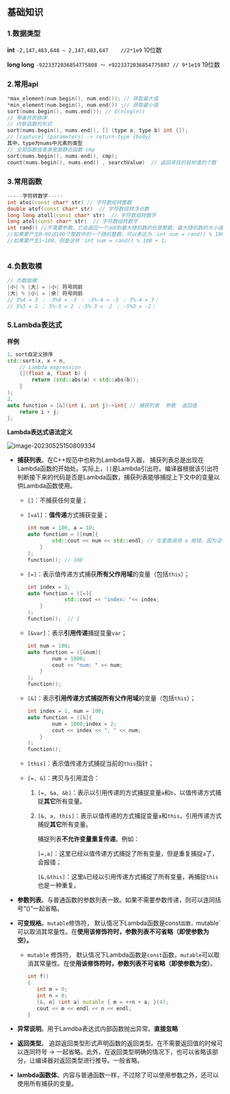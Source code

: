 ## 基础知识

### 1.数据类型

**int**					`-2,147,483,648 ~ 2,147,483,647    //2*1e9` 10位数

**long long**		`-9223372036854775808 ～ +9223372036854775807 // 9*1e19` 19位数

### 2.常用api

```c++
*max_element(num.begin(), num.end()); // 获取最大值   
*min_element(num.begin(), num.end()) ;// 获取最小值
sort(nums.begin(), nums.end()); // O(nlog(n))
// 带条件的排序
// 内联函数的形式
sort(nums.begin(), nums.end(), [] (type a, type b) int {});
// [capture] (parameters) -> return-type {body}
其中，type为nums中元素的类型
// 全局函数或者类里面静态函数 cmp
sort(nums.begin(), nums.end(), cmp);
count(nums.begin(), nums.end() , searchValue)  // 返回寻找的目标值的个数
```

### 3.常用函数

```c++
-----字符转数字-----
int atoi(const char* str) // 字符数组转整数
double atof(const char* str)  // 字符数组转浮点数
long long atoll(const char* str)  // 字符数组转数字
long atol(const char* str)  // 字符数组转数字
int rand() //不需要参数，它会返回一个从0到最大随机数的任意整数，最大随机数的大小通常是固定的一个大整数。
//如果要产生0~99这100个整数中的一个随机整数，可以表达为：int num = rand() % 100;
//如果要产生1~100，则是这样：int num = rand() % 100 + 1;  
    
```

### 4.负数取模

```c++
// 负数取模
|小| % |大| = |小| 符号同前
|大| % |小| = |余| 符号同前
// 3%4 = 3 ； -3%4 = -3 ； -3%-4 = -3 ； 3%-4 = 3；
// 5%3 = 2 ； 5%-3 = 2 ；-5%-3 = -2 ； -5%3 = -2；
```

### 5.Lambda表达式

**样例**

```c++
1、sort自定义排序
std::sort(x, x + n,
    // Lambda expression
    [](float a, float b) {            
        return (std::abs(a) < std::abs(b));
    }
);
2、
auto function = [&](int i, int j)->int{ // 捕获列表  参数  返回值
    return i + j;
};
```

**Lambda表达式语法定义**

![image-20230525150809334](file:///E:/algorithm/typora%E6%96%87%E6%A1%A3%E5%9B%BE%E7%89%87/image-20230525150809334.png?lastModify=1692351278)

- **捕获列表**。在C++规范中也称为Lambda导入器， 捕获列表总是出现在Lambda函数的开始处。实际上，`[]`是Lambda引出符。编译器根据该引出符判断接下来的代码是否是Lambda函数，捕获列表能够捕捉上下文中的变量以供Lambda函数使用。

    - `[]`：不捕获任何变量；

    - `[val]`：**值传递**方式捕获变量；

        ```c++
        int num = 100, a = 10;
        auto function = ([num]{
                std::cout << num << std::endl; // 在里面调用 a 报错，因为没有传递值
            }
        );
        function(); // 100
        ```

    - `[=]`：表示值传递方式捕获**所有父作用域**的变量（包括`this`）；

        ```c++
        int index = 1;
        auto function = ([=]{
                    std::cout << "index: "<< index;
            }
        );
        function();  // 1
        ```

        

    - `[&var]`：表示**引用传递**捕捉变量`var`；

        ```c++
        int num = 100;
        auto function = ([&num]{
                num = 1000;
                cout << "num: " << num;
            }
        );
        function();
        ```

    - `[&]`：表示**引用传递方式捕捉所有父作用域**的变量（包括`this`）；

        ```c++
        int index = 1, num = 100;
        auto function = ([&]{
                num = 1000;index = 2;
                cout << index << ", " << num;
            }
        );
        function();
        ```

    - `[this]`：表示值传递方式捕捉当前的`this`指针；

    - `[=, &]`：拷贝与引用混合：

        1. `[=, &a, &b]`：表示以引用传递的方式捕捉变量`a`和`b`，以值传递方式捕捉**其它**所有变量。

        2. `[&, a, this]`：表示以值传递的方式捕捉变量`a`和`this`，引用传递方式捕捉**其它**所有变量。

            捕捉列表**不允许变量重复传递**。例如：

            `[=,a]`：这里已经以值传递方式捕捉了所有变量，但是重复捕捉`a`了，会报错；

            `[&,&this]`：这里`&`已经以引用传递方式捕捉了所有变量，再捕捉`this`也是一种重复。

            

- **参数列表**。与普通函数的参数列表一致。如果不需要参数传递，则可以连同括号“()”一起省略。

- **可变规格**。`mutable`修饰符， 默认情况下Lambda函数是const`函数，`mutable`可以取消其常量性。在**使用该修饰符时，参数列表不可省略（即使参数为空）。**

    - `mutable` 修饰符， 默认情况下Lambda函数是`const`函数，`mutable`可以取消其常量性。在使**用该修饰符时，参数列表不可省略（即使参数为空）**。

        ```c++
        int f()
        {
           int m = 0;
           int n = 0;
           [&, n] (int a) mutable { m = ++n + a; }(4);
           cout << m << endl << n << endl;
        }
        
        ```

        

- **异常说明**。用于Lamdba表达式内部函数抛出异常。**直接忽略**

- **返回类型**。 追踪返回类型形式声明函数的返回类型。在不需要返回值的时候可以连同符号 -> 一起省略。此外，在返回类型明确的情况下，也可以省略该部分，让编译器对返回类型进行推导。一般省略。

- **lambda函数体**。内容与普通函数一样，不过除了可以使用参数之外，还可以使用所有捕获的变量。